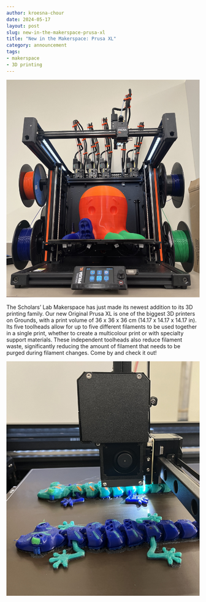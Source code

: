 ```yaml
---
author: kroesna-chour
date: 2024-05-17
layout: post
slug: new-in-the-makerspace-prusa-xl
title: "New in the Makerspace: Prusa XL"
category: announcement
tags:
- makerspace
- 3D printing
---
```


![](/assets/post-media/2024-05-17-xl/2024-05-17-xl1.JPG)

The Scholars’ Lab Makerspace has just made its newest addition to its 3D printing family. Our new Original Prusa XL is one of the biggest 3D printers on Grounds, with a print volume of 36 x 36 x 36 cm (14.17 x 14.17 x 14.17 in). Its five toolheads allow for up to five different filaments to be used together in a single print, whether to create a multicolour print or with specialty support materials. These independent toolheads also reduce filament waste, significantly reducing the amount of filament that needs to be purged during filament changes. Come by and check it out!

![](/assets/post-media/2024-05-17-xl/2024-05-17-xl2.jpg)


